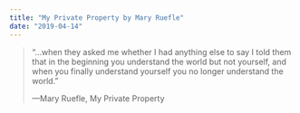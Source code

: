 ```yaml
---
title: "My Private Property by Mary Ruefle"
date: "2019-04-14"
---
```


> “…when they asked me whether I had anything else to say I told them that in the beginning you understand the world but not yourself, and when you finally understand yourself you no longer understand the world.”
> 
> —Mary Ruefle, My Private Property
